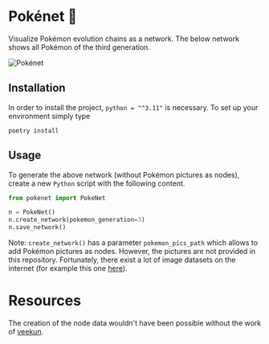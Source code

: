 # Pokénet 👾

Visualize Pokémon evolution chains as a network. The below network shows all
Pokémon of the third generation.

![Pokénet](.data/pokenet.gif)

## Installation

In order to install the project, `python = "^3.11"` is necessary. To set up
your environment simply type

```shell
poetry install
```

## Usage

To generate the above network (without Pokémon pictures as nodes), create a 
new `Python` script with the following content.

```python
from pokenet import PokeNet

n = PokeNet()
n.create_network(pokemon_generation=3)
n.save_network()
```

Note: `create_network()` has a parameter `pokemon_pics_path` which allows to
add Pokémon pictures as nodes. However, the pictures are not provided in this
repository. Fortunately, there exist a lot of image datasets on the internet
(for example this one [here](https://www.kaggle.com/datasets/kvpratama/pokemon-images-dataset?resource=download)).

# Resources

The creation of the node data wouldn't have been possible without the 
work of [veekun](https://github.com/veekun/pokedex/blob/master/).
